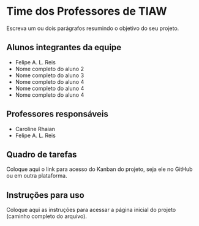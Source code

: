 # Time dos Professores de TIAW
Escreva um ou dois parágrafos resumindo o objetivo do seu projeto.

## Alunos integrantes da equipe

* Felipe A. L. Reis
* Nome completo do aluno 2
* Nome completo do aluno 3
* Nome completo do aluno 4
* Nome completo do aluno 4
* Nome completo do aluno 4

## Professores responsáveis

* Caroline Rhaian
* Felipe A. L. Reis

## Quadro de tarefas
Coloque aqui o link para acesso do Kanban do projeto, seja ele no GitHub ou em outra plataforma.

## Instruções para uso
Coloque aqui as instruções para acessar a página inicial do projeto (caminho completo do arquivo).
